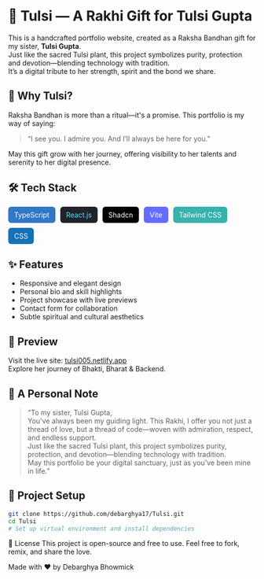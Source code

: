 # 🌸 Tulsi — A Rakhi Gift for Tulsi Gupta

This is a handcrafted portfolio website, created as a Raksha Bandhan gift for my sister, **Tulsi Gupta**.  
Just like the sacred Tulsi plant, this project symbolizes purity, protection and devotion—blending technology with tradition.  
It’s a digital tribute to her strength, spirit and the bond we share.

## 🎁 Why Tulsi?

Raksha Bandhan is more than a ritual—it's a promise. This portfolio is my way of saying:  
> “I see you. I admire you. And I’ll always be here for you.”

May this gift grow with her journey, offering visibility to her talents and serenity to her digital presence.

## 🛠️ Tech Stack

<div style="display: flex; flex-wrap: wrap; gap: 10px; margin-top: 10px;">
  <div style="background-color: #3178C6; color: white; padding: 8px 12px; border-radius: 6px;">TypeScript</div>
  <div style="background-color: #20232A; color: #61DAFB; padding: 8px 12px; border-radius: 6px;">React.js</div>
  <div style="background-color: #000000; color: white; padding: 8px 12px; border-radius: 6px;">Shadcn</div>
  <div style="background-color: #646CFF; color: white; padding: 8px 12px; border-radius: 6px;">Vite</div>
  <div style="background-color: #38B2AC; color: white; padding: 8px 12px; border-radius: 6px;">Tailwind CSS</div>
  <div style="background-color: #1572B6; color: white; padding: 8px 12px; border-radius: 6px;">CSS</div>
</div>

## ✨ Features

- Responsive and elegant design  
- Personal bio and skill highlights  
- Project showcase with live previews  
- Contact form for collaboration  
- Subtle spiritual and cultural aesthetics

## 📸 Preview

Visit the live site: [tulsi005.netlify.app](https://tulsi005.netlify.app/)  
Explore her journey of Bhakti, Bharat & Backend.

## 💌 A Personal Note

> “To my sister, Tulsi Gupta,  
> You’ve always been my guiding light. This Rakhi, I offer you not just a thread of love, but a thread of code—woven with admiration, respect, and endless support.  
> Just like the sacred Tulsi plant, this project symbolizes purity, protection, and devotion—blending technology with tradition.  
> May this portfolio be your digital sanctuary, just as you’ve been mine in life.”

## 📂 Project Setup

```bash
git clone https://github.com/debarghya17/Tulsi.git
cd Tulsi
# Set up virtual environment and install dependencies
```
📜 License
This project is open-source and free to use. Feel free to fork, remix, and share the love.

Made with ❤️ by Debarghya Bhowmick
